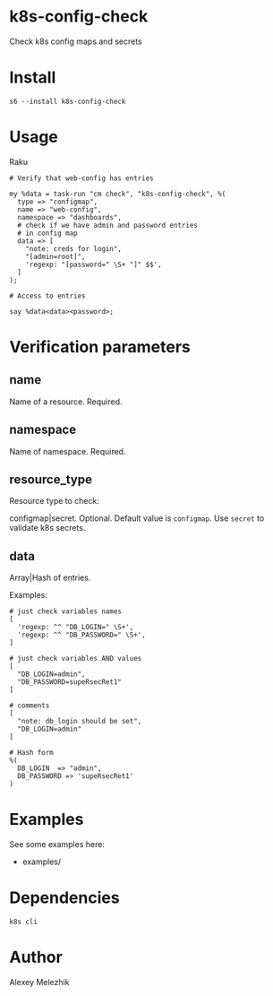 # k8s-config-check

Check k8s config maps and secrets

# Install

    s6 --install k8s-config-check

# Usage

Raku

    # Verify that web-config has entries

    my %data = task-run "cm check", "k8s-config-check", %(
      type => "configmap",
      name => "web-config",
      namespace => "dashboards",
      # check if we have admin and password entries 
      # in config map
      data => [
        "note: creds for login",
        "[admin=root]",
        'regexp: "[password=" \S+ "]" $$',
      ]
    );

    # Access to entries

    say %data<data><password>;

# Verification parameters

## name

Name of a resource. Required.

## namespace

Name of namespace. Required.

## resource_type

Resource type to check:

configmap|secret. Optional. Default value is `configmap`. Use `secret` to validate k8s secrets.

## data

Array|Hash of entries.

Examples:

    # just check variables names
    [
      'regexp: ^^ "DB_LOGIN=" \S+',
      'regexp: ^^ "DB_PASSWORD=" \S+',
    ]

    # just check variables AND values
    [
      "DB_LOGIN=admin",
      "DB_PASSWORD=supeRsecRet1"
    ]

    # comments
    [
      "note: db_login should be set",
      "DB_LOGIN=admin"
    ]

    # Hash form
    %(
      DB_LOGIN  => "admin",
      DB_PASSWORD => 'supeRsecRet1'
    )

# Examples

See some examples here:

* examples/

# Dependencies

`k8s cli`

# Author

Alexey Melezhik


